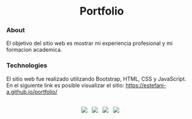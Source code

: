 <h1 align="center"> <strong>Portfolio</strong> </h1>

### About
El objetivo del sitio web es mostrar mi experiencia profesional y mi formacion academica.

### Technologies
El sitio web fue realizado utilizando Bootstrap, HTML, CSS y JavaScript. <br>
En el siguiente link es posible visualizar el sitio: https://estefani-a.github.io/portfolio/

<p align="center">
  <br>
   <img src="https://img.shields.io/badge/-HTML-E34F26?logo=html5&logoColor=white&style=for-the-badge" /> &nbsp;
   <img src="https://img.shields.io/badge/-CSS-1572B6?logo=css3&logoColor=white&style=for-the-badge" /> &nbsp;
   <img src="https://img.shields.io/badge/-Bootstrap-563D7C?logo=bootstrap&logoColor=white&style=for-the-badge" /> &nbsp;
  <img src="https://img.shields.io/badge/-JavaScript-F7DF1E?logo=javascript&logoColor=white&style=for-the-badge" /> &nbsp;
</p>

